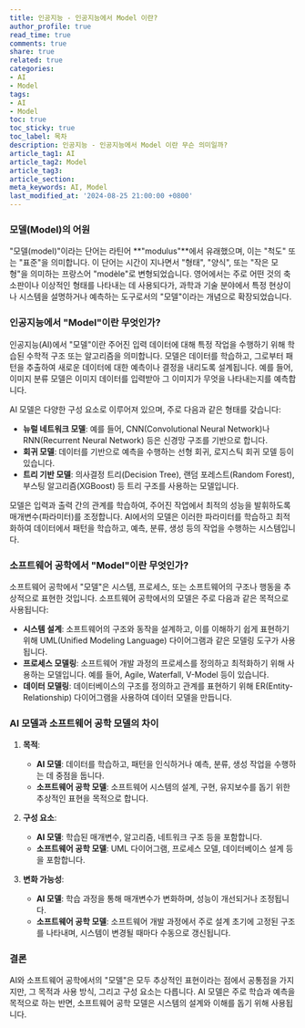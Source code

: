 ```yaml
---
title: 인공지능 - 인공지능에서 Model 이란?
author_profile: true
read_time: true
comments: true
share: true
related: true
categories:
- AI
- Model
tags:
- AI
- Model
toc: true
toc_sticky: true
toc_label: 목차
description: 인공지능 - 인공지능에서 Model 이란 무슨 의미일까?
article_tag1: AI
article_tag2: Model
article_tag3: 
article_section: 
meta_keywords: AI, Model
last_modified_at: '2024-08-25 21:00:00 +0800'
---
```


### 모델(Model)의 어원

"모델(model)"이라는 단어는 라틴어 **"modulus"**에서 유래했으며, 이는 "척도" 또는 "표준"을 의미합니다. 이 단어는 시간이 지나면서 "형태", "양식", 또는 "작은 모형"을 의미하는 프랑스어 "modèle"로 변형되었습니다. 영어에서는 주로 어떤 것의 축소판이나 이상적인 형태를 나타내는 데 사용되다가, 과학과 기술 분야에서 특정 현상이나 시스템을 설명하거나 예측하는 도구로서의 "모델"이라는 개념으로 확장되었습니다.

### 인공지능에서 "Model"이란 무엇인가?

인공지능(AI)에서 "모델"이란 주어진 입력 데이터에 대해 특정 작업을 수행하기 위해 학습된 수학적 구조 또는 알고리즘을 의미합니다. 모델은 데이터를 학습하고, 그로부터 패턴을 추출하여 새로운 데이터에 대한 예측이나 결정을 내리도록 설계됩니다. 예를 들어, 이미지 분류 모델은 이미지 데이터를 입력받아 그 이미지가 무엇을 나타내는지를 예측합니다.

AI 모델은 다양한 구성 요소로 이루어져 있으며, 주로 다음과 같은 형태를 갖습니다:

- **뉴럴 네트워크 모델**: 예를 들어, CNN(Convolutional Neural Network)나 RNN(Recurrent Neural Network) 등은 신경망 구조를 기반으로 합니다.
- **회귀 모델**: 데이터를 기반으로 예측을 수행하는 선형 회귀, 로지스틱 회귀 모델 등이 있습니다.
- **트리 기반 모델**: 의사결정 트리(Decision Tree), 랜덤 포레스트(Random Forest), 부스팅 알고리즘(XGBoost) 등 트리 구조를 사용하는 모델입니다.

모델은 입력과 출력 간의 관계를 학습하여, 주어진 작업에서 최적의 성능을 발휘하도록 매개변수(파라미터)를 조정합니다. AI에서의 모델은 이러한 파라미터를 학습하고 최적화하여 데이터에서 패턴을 학습하고, 예측, 분류, 생성 등의 작업을 수행하는 시스템입니다.

### 소프트웨어 공학에서 "Model"이란 무엇인가?

소프트웨어 공학에서 "모델"은 시스템, 프로세스, 또는 소프트웨어의 구조나 행동을 추상적으로 표현한 것입니다. 소프트웨어 공학에서의 모델은 주로 다음과 같은 목적으로 사용됩니다:

- **시스템 설계**: 소프트웨어의 구조와 동작을 설계하고, 이를 이해하기 쉽게 표현하기 위해 UML(Unified Modeling Language) 다이어그램과 같은 모델링 도구가 사용됩니다.
- **프로세스 모델링**: 소프트웨어 개발 과정의 프로세스를 정의하고 최적화하기 위해 사용하는 모델입니다. 예를 들어, Agile, Waterfall, V-Model 등이 있습니다.
- **데이터 모델링**: 데이터베이스의 구조를 정의하고 관계를 표현하기 위해 ER(Entity-Relationship) 다이어그램을 사용하여 데이터 모델을 만듭니다.

### AI 모델과 소프트웨어 공학 모델의 차이

1. **목적**:
   - **AI 모델**: 데이터를 학습하고, 패턴을 인식하거나 예측, 분류, 생성 작업을 수행하는 데 중점을 둡니다.
   - **소프트웨어 공학 모델**: 소프트웨어 시스템의 설계, 구현, 유지보수를 돕기 위한 추상적인 표현을 목적으로 합니다.

2. **구성 요소**:
   - **AI 모델**: 학습된 매개변수, 알고리즘, 네트워크 구조 등을 포함합니다.
   - **소프트웨어 공학 모델**: UML 다이어그램, 프로세스 모델, 데이터베이스 설계 등을 포함합니다.

3. **변화 가능성**:
   - **AI 모델**: 학습 과정을 통해 매개변수가 변화하며, 성능이 개선되거나 조정됩니다.
   - **소프트웨어 공학 모델**: 소프트웨어 개발 과정에서 주로 설계 초기에 고정된 구조를 나타내며, 시스템이 변경될 때마다 수동으로 갱신됩니다.

### 결론

AI와 소프트웨어 공학에서의 "모델"은 모두 추상적인 표현이라는 점에서 공통점을 가지지만, 그 목적과 사용 방식, 그리고 구성 요소는 다릅니다. AI 모델은 주로 학습과 예측을 목적으로 하는 반면, 소프트웨어 공학 모델은 시스템의 설계와 이해를 돕기 위해 사용됩니다.
